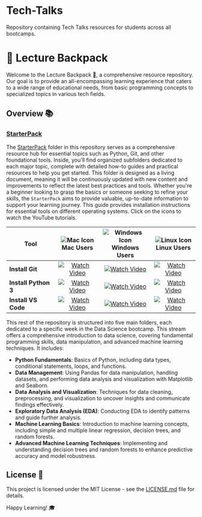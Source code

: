 # Tech-Talks
Repository containing Tech Talks resources for students across all bootcamps.

# 🎒 Lecture Backpack

Welcome to the Lecture Backpack 🚀, a comprehensive resource repository. Our goal is to provide an all-encompassing learning experience that caters to a wide range of educational needs, from basic programming concepts to specialized topics in various tech fields.

## Overview 📚

### [StarterPack](StarterPack/)

The [StarterPack](StarterPack/) folder in this repository serves as a comprehensive resource hub for essential topics such as Python, Git, and other foundational tools. Inside, you'll find organized subfolders dedicated to each major topic, complete with detailed how-to guides and practical resources to help you get started. This folder is designed as a living document, meaning it will be continuously updated with new content and improvements to reflect the latest best practices and tools. Whether you're a beginner looking to grasp the basics or someone seeking to refine your skills, the `StarterPack` aims to provide valuable, up-to-date information to support your learning journey.
This guide provides installation instructions for essential tools on different operating systems. Click on the icons to watch the YouTube tutorials.

| Tool               | ![Mac Icon](https://img.icons8.com/color/48/000000/mac-os.png)<br> Mac Users | ![Windows Icon](https://img.icons8.com/color/48/000000/windows-10.png) <br>Windows Users | ![Linux Icon](https://img.icons8.com/color/48/000000/linux.png)<br> Linux Users |
|--------------------|:-------------------------------------------------------------------------------------------------:|:---------------------------------------------------------------------------------------------------------------:|:---------------------------------------------------------------------------------------------------------------:|
| **Install Git**    | [![Watch Video](https://img.youtube.com/vi/An27idB9JEk/0.jpg)](https://youtu.be/An27idB9JEk)       | [![Watch Video](https://img.youtube.com/vi/EA2EACFEy24/0.jpg)](https://youtu.be/EA2EACFEy24)                       | [![Watch Video](https://img.youtube.com/vi/xDFkpfgCc9g/0.jpg)](https://youtu.be/xDFkpfgCc9g)                       |
| **Install Python 3**| [![Watch Video](https://img.youtube.com/vi/49UvPYzWAIY/0.jpg)](https://youtu.be/49UvPYzWAIY)       | [![Watch Video](https://img.youtube.com/vi/UWkjSlzgaco/0.jpg)](https://youtu.be/UWkjSlzgaco)                       | [![Watch Video](https://img.youtube.com/vi/joNQhiMbhF0/0.jpg)](https://youtu.be/joNQhiMbhF0)                       |
| **Install VS Code** | [![Watch Video](https://img.youtube.com/vi/fF3bKKUT3CA/0.jpg)](https://youtu.be/fF3bKKUT3CA)       | [![Watch Video](https://img.youtube.com/vi/eo0AIDL62hg/0.jpg)](https://youtu.be/eo0AIDL62hg)                       | [![Watch Video](https://img.youtube.com/vi/ARu5TFncXsg/0.jpg)](https://youtu.be/ARu5TFncXsg)                       |


This rest of the repository is structured into five main folders, each dedicated to a specific week in the Data Science bootcamp. This stream offers a comprehensive introduction to data science, covering fundamental programming skills, data manipulation, and advanced machine learning techniques. It includes:

- **Python Fundamentals**: Basics of Python, including data types, conditional statements, loops, and functions.
- **Data Management**: Using Pandas for data manipulation, handling datasets, and performing data analysis and visualization with Matplotlib and Seaborn.
- **Data Analysis and Visualization**: Techniques for data cleaning, preprocessing, and visualization to uncover insights and communicate findings effectively.
- **Exploratory Data Analysis (EDA)**: Conducting EDA to identify patterns and guide further analysis.
- **Machine Learning Basics**: Introduction to machine learning concepts, including simple and multiple linear regression, decision trees, and random forests.
- **Advanced Machine Learning Techniques**: Implementing and understanding decision trees and random forests to enhance predictive accuracy and model robustness.

## License 📄

This project is licensed under the MIT License - see the [LICENSE.md](LICENSE) file for details.

Happy Learning! 🎓
